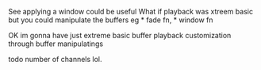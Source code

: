 See applying a window could be useful
What if playback was xtreem basic but you could manipulate the buffers
eg * fade fn, * window fn



OK im gonna have just extreme basic buffer playback
customization through buffer manipulatings

todo number of channels lol.